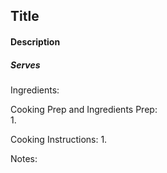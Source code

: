 ## Title

#### Description
##### Serves

Ingredients:  



Cooking Prep and Ingredients Prep:  
1. 

Cooking Instructions:
1. 


Notes:
